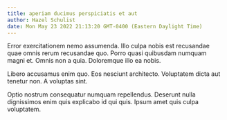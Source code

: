 ```yaml
---
title: aperiam ducimus perspiciatis et aut
author: Hazel Schulist
date: Mon May 23 2022 21:13:20 GMT-0400 (Eastern Daylight Time)
---
```

Error exercitationem nemo assumenda. Illo culpa nobis est recusandae quae omnis rerum recusandae quo. Porro quasi quibusdam numquam magni et. Omnis non a quia. Doloremque illo ea nobis.

 Libero accusamus enim quo. Eos nesciunt architecto. Voluptatem dicta aut tenetur non. A voluptas sint.

 Optio nostrum consequatur numquam repellendus. Deserunt nulla dignissimos enim quis explicabo id qui quis. Ipsum amet quis culpa voluptatem.